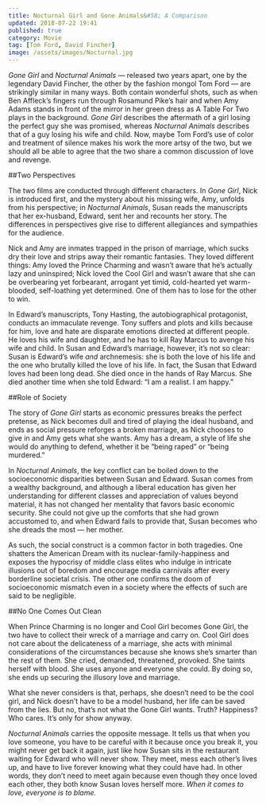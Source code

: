 ```yaml
---
title: Nocturnal Girl and Gone Animals&#58; A Comparison
updated: 2018-07-22 19:41
published: true
category: Movie
tag: [Tom Ford, David Fincher]
image: /assets/images/Nocturnal.jpg
---
```


_Gone Girl_ and _Nocturnal Animals_ — released two years apart, one by the legendary David Fincher, the other by the fashion mongol Tom Ford — are strikingly similar in many ways. Both contain wonderful shots, such as when Ben Affleck’s fingers run through Rosamund Pike’s hair and when Amy Adams stands in front of the mirror in her green dress as A Table For Two plays in the background. _Gone Girl_ describes the aftermath of a girl losing the perfect guy she was promised, whereas _Nocturnal Animals_ describes that of a guy losing his wife and child. Now, maybe Tom Ford’s use of color and treatment of silence makes his work the more artsy of the two, but we should all be able to agree that the two share a common discussion of love and revenge.  

##Two Perspectives

The two films are conducted through different characters. In _Gone Girl_, Nick is introduced first, and the mystery about his missing wife, Amy, unfolds from his perspective; in _Nocturnal Animals_, Susan reads the manuscripts that her ex-husband, Edward, sent her and recounts her story. The differences in perspectives give rise to different allegiances and sympathies for the audience.

Nick and Amy are inmates trapped in the prison of marriage, which sucks dry their love and strips away their romantic fantasies. They loved different things: Amy loved the Prince Charming and wasn’t aware that he’s actually lazy and uninspired; Nick loved the Cool Girl and wasn’t aware that she can be overbearing yet forbearant, arrogant yet timid, cold-hearted yet warm-blooded, self-loathing yet determined. One of them has to lose for the other to win.

In Edward’s manuscripts, Tony Hasting, the autobiographical protagonist, conducts an immaculate revenge. Tony suffers and plots and kills because for him, love and hate are disparate emotions directed at different people. He loves his wife and daughter, and he has to kill Ray Marcus to avenge his wife and child. In Susan and Edward’s marriage, however, it’s not so clear: Susan is Edward’s wife _and_ archnemesis: she is both the love of his life and the one who brutally killed the love of his life. In fact, the Susan that Edward loves had been long dead. She died once in the hands of Ray Marcus. She died another time when she told Edward: “I am a realist. I am happy.”

##Role of Society

The story of _Gone Girl_ starts as economic pressures breaks the perfect pretense, as Nick becomes dull and tired of playing the ideal husband, and ends as social pressure reforges a broken marriage, as Nick chooses to give in and Amy gets what she wants. Amy has a dream, a style of life she would do anything to defend, whether it be “being raped” or “being murdered.”

In _Nocturnal Animals_, the key conflict can be boiled down to the socioeconomic disparities between Susan and Edward. Susan comes from a wealthy background, and although a liberal education has given her understanding for different classes and appreciation of values beyond material, it has not changed her mentality that favors basic economic security. She could not give up the comforts that she had grown accustomed to, and when Edward fails to provide that, Susan becomes who she dreads the most — her mother.

As such, the social construct is a common factor in both tragedies. One shatters the American Dream with its nuclear-family-happiness and exposes the hypocrisy of middle class elites who indulge in intricate illusions out of boredom and encourage media carnivals after every borderline societal crisis. The other one confirms the doom of socioeconomic mismatch even in a society where the effects of such are said to be negligible.

##No One Comes Out Clean

When Prince Charming is no longer and Cool Girl becomes Gone Girl, the two have to collect their wreck of a marriage and carry on. Cool Girl does not care about the delicateness of a marriage, she acts with minimal considerations of the circumstances because she knows she’s smarter than the rest of them. She cried, demanded, threatened, provoked. She taints herself with blood. She uses anyone and everyone she could. By doing so, she ends up securing the illusory love and marriage.

What she never considers is that, perhaps, she doesn’t need to be the cool girl, and Nick doesn’t have to be a model husband, her life can be saved from the lies. But no, that’s not what the Gone Girl wants. Truth? Happiness? Who cares. It’s only for show anyway.

_Nocturnal Animals_ carries the opposite message. It tells us that when you love someone, you have to be careful with it because once you break it, you might never get back it again, just like how Susan sits in the restaurant waiting for Edward who will never show. They meet, mess each other’s lives up, and have to live forever knowing what they could have had. In other words, they don’t need to meet again because even though they once loved each other, they both know Susan loves herself more. _When it comes to love, everyone is to blame._
